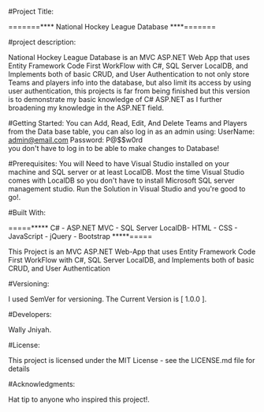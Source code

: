 #Project Title:

=======**** National Hockey League Database ****=======

#project description:

National Hockey League Database is an MVC ASP.NET Web App that uses Entity Framework Code First WorkFlow with C#, SQL Server LocalDB, and Implements both of basic CRUD, and User Authentication to not only store Teams and players info into the database, but also limit its access by using user authentication, this projects is far from being finished but this version is to demonstrate my basic knowledge of C# ASP.NET as I  further broadening my knowledge in the ASP.NET field.

#Getting Started:
You can Add, Read, Edit, And Delete Teams and Players from the Data base table, you can also log in as an admin using:
UserName:      admin@email.com 
Password:       P@$$w0rd  
you don't have to log in to be able to make changes to Database!

#Prerequisites:
You will Need to have Visual Studio installed on your machine and SQL server or at least LocalDB. Most the time Visual Studio comes with LocalDB so you don't have to install Microsoft SQL server management studio. 
Run the Solution in Visual Studio and you're good to go!.

#Built With:

=====***** C# - ASP.NET MVC - SQL Server LocalDB- HTML - CSS - JavaScript - jQuery - Bootstrap  *****=====

This Project is an MVC ASP.NET Web-App that uses Entity Framework Code First WorkFlow with C#, SQL Server LocalDB, and Implements both of basic CRUD, and User Authentication

#Versioning:

I used SemVer for versioning. The Current Version is [ 1.0.0 ].

#Developers:

Wally Jniyah.

#License:

This project is licensed under the MIT License - see the LICENSE.md file for details

#Acknowledgments:

Hat tip to anyone who inspired this project!.
